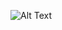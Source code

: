 

<!--
**uttusharma/uttusharma** is a ✨ _special_ ✨ repository because its `README.md` (this file) appears on your GitHub profile.
### Hi there 👋

[![Top Langs](https://github-readme-stats.vercel.app/api/top-langs/?username=uttusharma)](https://github.com/GodBishtji/github-readme-stats)

Here are some ideas to get you started:

- 🔭 I’m currently working on ...
- 🌱 I’m currently learning ...
- 👯 I’m looking to collaborate on ...
- 🤔 I’m looking for help with ...
- 💬 Ask me about ...
- 📫 How to reach me: ...
- 😄 Pronouns: ...
- ⚡ Fun fact: ...
-->
![Alt Text](https://media.giphy.com/media/zOvBKUUEERdNm/giphy.gif)
